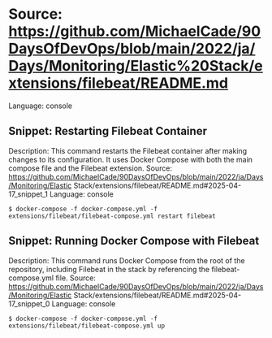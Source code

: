 # Source: https://github.com/MichaelCade/90DaysOfDevOps/blob/main/2022/ja/Days/Monitoring/Elastic%20Stack/extensions/filebeat/README.md
Language: console

## Snippet: Restarting Filebeat Container
Description: This command restarts the Filebeat container after making changes to its configuration. It uses Docker Compose with both the main compose file and the Filebeat extension.
Source: https://github.com/MichaelCade/90DaysOfDevOps/blob/main/2022/ja/Days/Monitoring/Elastic Stack/extensions/filebeat/README.md#2025-04-17_snippet_1
Language: console

```console
$ docker-compose -f docker-compose.yml -f extensions/filebeat/filebeat-compose.yml restart filebeat
```

## Snippet: Running Docker Compose with Filebeat
Description: This command runs Docker Compose from the root of the repository, including Filebeat in the stack by referencing the filebeat-compose.yml file.
Source: https://github.com/MichaelCade/90DaysOfDevOps/blob/main/2022/ja/Days/Monitoring/Elastic Stack/extensions/filebeat/README.md#2025-04-17_snippet_0
Language: console

```console
$ docker-compose -f docker-compose.yml -f extensions/filebeat/filebeat-compose.yml up
```